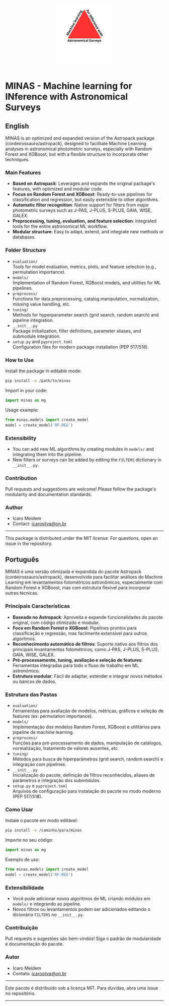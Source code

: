 #
<p align="center">
  <img src="logo/back_black.png" alt="MINAS logo" width="200"/>
</p>

# MINAS - Machine learning for INference with Astronomical Surveys

## English

MINAS is an optimized and expanded version of the Astropack package (cordeirossauro/astropack), designed to facilitate Machine Learning analyses in astronomical photometric surveys, especially with Random Forest and XGBoost, but with a flexible structure to incorporate other techniques.

### Main Features
- **Based on Astropack**: Leverages and expands the original package's features, with optimized and modular code.
- **Focus on Random Forest and XGBoost**: Ready-to-use pipelines for classification and regression, but easily extensible to other algorithms.
- **Automatic filter recognition**: Native support for filters from major photometric surveys such as J-PAS, J-PLUS, S-PLUS, GAIA, WISE, GALEX.
- **Preprocessing, tuning, evaluation, and feature selection**: Integrated tools for the entire astronomical ML workflow.
- **Modular structure**: Easy to adapt, extend, and integrate new methods or databases.

### Folder Structure

- `evaluation/`  
  Tools for model evaluation, metrics, plots, and feature selection (e.g., permutation importance).
- `models/`  
  Implementation of Random Forest, XGBoost models, and utilities for ML pipelines.
- `preprocess/`  
  Functions for data preprocessing, catalog manipulation, normalization, missing value handling, etc.
- `tuning/`  
  Methods for hyperparameter search (grid search, random search) and pipeline integration.
- `__init__.py`  
  Package initialization, filter definitions, parameter aliases, and submodule integration.
- `setup.py` and `pyproject.toml`  
  Configuration files for modern package installation (PEP 517/518).


### How to Use

Install the package in editable mode:
```bash
pip install -e /path/to/minas
```

Import in your code:
```python
import minas as mg
```

Usage example:
```python
from minas.models import create_model
model = create_model('RF-REG')
```

### Extensibility
- You can add new ML algorithms by creating modules in `models/` and integrating them into the pipeline.
- New filters or surveys can be added by editing the `FILTERS` dictionary in `__init__.py`.

### Contribution
Pull requests and suggestions are welcome! Please follow the package's modularity and documentation standards.

### Author
- Icaro Meidem
- Contact: icarosilva@on.br

---

This package is distributed under the MIT license. For questions, open an issue in the repository.


## Português

MINAS é uma versão otimizada e expandida do pacote Astropack (cordeirossauro/astropack), desenvolvida para facilitar análises de Machine Learning em levantamentos fotométricos astronômicos, especialmente com Random Forest e XGBoost, mas com estrutura flexível para incorporar outras técnicas.

### Principais Características
- **Baseado no Astropack**: Aproveita e expande funcionalidades do pacote original, com código otimizado e modular.
- **Foco em Random Forest e XGBoost**: Pipelines prontos para classificação e regressão, mas facilmente extensível para outros algoritmos.
- **Reconhecimento automático de filtros**: Suporte nativo aos filtros dos principais levantamentos fotométricos, como J-PAS, J-PLUS, S-PLUS, GAIA, WISE, GALEX.
- **Pré-processamento, tuning, avaliação e seleção de features**: Ferramentas integradas para todo o fluxo de trabalho em ML astronômico.
- **Estrutura modular**: Fácil de adaptar, estender e integrar novos métodos ou bancos de dados.

### Estrutura das Pastas

- `evaluation/`  
  Ferramentas para avaliação de modelos, métricas, gráficos e seleção de features (ex: permutation importance).
- `models/`  
  Implementação dos modelos Random Forest, XGBoost e utilitários para pipeline de machine learning.
- `preprocess/`  
  Funções para pré-processamento de dados, manipulação de catálogos, normalização, tratamento de valores ausentes, etc.
- `tuning/`  
  Métodos para busca de hiperparâmetros (grid search, random search) e integração com pipelines.
- `__init__.py`  
  Inicialização do pacote, definição de filtros reconhecidos, aliases de parâmetros e integração dos submódulos.
- `setup.py` e `pyproject.toml`  
  Arquivos de configuração para instalação do pacote no modo moderno (PEP 517/518).


### Como Usar

Instale o pacote em modo editável:
```bash
pip install -e /caminho/para/minas
```

Importe no seu código:
```python
import minas as mg
```

Exemplo de uso:
```python
from minas.models import create_model
model = create_model('RF-REG')
```

### Extensibilidade
- Você pode adicionar novos algoritmos de ML criando módulos em `models/` e integrando ao pipeline.
- Novos filtros ou levantamentos podem ser adicionados editando o dicionário `FILTERS` no `__init__.py`.

### Contribuição
Pull requests e sugestões são bem-vindos! Siga o padrão de modularidade e documentação do pacote.

### Autor
- Icaro Meidem
- Contato: icarosilva@on.br


---

Este pacote é distribuído sob a licença MIT. Para dúvidas, abra uma issue no repositório.

---
